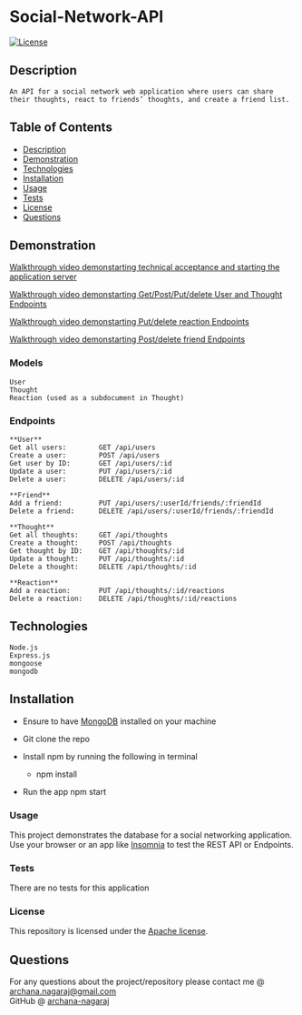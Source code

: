 # Social-Network-API

[![License](https://img.shields.io/badge/License-Apache%202.0-blue.svg)](https://opensource.org/licenses/Apache-2.0)


## Description

    An API for a social network web application where users can share their thoughts, react to friends’ thoughts, and create a friend list.

## Table of Contents

* [Description](#description)
* [Demonstration](#demonstartion)
* [Technologies](#technologies)
* [Installation](#installation)
* [Usage](#usage)
* [Tests](#tests)
* [License](#license)
* [Questions](#questions)


## Demonstration 
[Walkthrough video demonstarting technical acceptance and starting the application server](https://drive.google.com/file/d/1jR-PqHA14y0dYNfbN-IRJHvXYcdVVi2u/view)

[Walkthrough video demonstarting Get/Post/Put/delete User and Thought Endpoints](https://drive.google.com/file/d/1QrDAGAHbUDpnxDkNqOeW1NM3VFlfxnv9/view)

[Walkthrough video demonstarting Put/delete reaction Endpoints](https://drive.google.com/file/d/1QcMn5DA9sDO6xktUSrh47qGiH_wukvmu/view?usp=sharing)

[Walkthrough video demonstarting Post/delete friend Endpoints](https://drive.google.com/file/d/1gFZL8bSx0KnqCPzLBaho8rgM8PfCQ2_p/view)

### Models
    User
    Thought
    Reaction (used as a subdocument in Thought)

### Endpoints
    **User**
    Get all users:        GET /api/users
    Create a user:        POST /api/users
    Get user by ID:       GET /api/users/:id
    Update a user:        PUT /api/users/:id
    Delete a user:        DELETE /api/users/:id

    **Friend**
    Add a friend:         PUT /api/users/:userId/friends/:friendId
    Delete a friend:      DELETE /api/users/:userId/friends/:friendId

    **Thought**
    Get all thoughts:     GET /api/thoughts
    Create a thought:     POST /api/thoughts
    Get thought by ID:    GET /api/thoughts/:id
    Update a thought:     PUT /api/thoughts/:id
    Delete a thought:     DELETE /api/thoughts/:id

    **Reaction**
    Add a reaction:       PUT /api/thoughts/:id/reactions
    Delete a reaction:    DELETE /api/thoughts/:id/reactions


## Technologies
    Node.js
    Express.js
    mongoose
    mongodb


## Installation
* Ensure to have [MongoDB](https://www.mongodb.com/) installed on your machine 

* Git clone the repo 

* Install npm by running the following in terminal
    - npm install

* Run the app
    npm start

### Usage
This project demonstrates the database for a social networking application. Use your browser or an app like [Insomnia](https://insomnia.rest/) to test the REST API or Endpoints.

### Tests
There are no tests for this application

### License
This repository is licensed under the [Apache license](./LICENSE).


## Questions

For any questions about the project/repository please contact me @ [archana.nagaraj@gmail.com](mailto:archana.nagaraj@gmail.com) </br>
GitHub @ [archana-nagaraj](https://github.com/archana-nagaraj) 